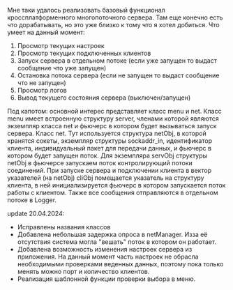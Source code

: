 Мне таки удалось реализовать базовый функционал кроссплатформенного многопоточного сервера. Там еще конечно есть что дорабатывать, но это уже близко к тому что я хотел добиться.
Что умеет на данный момент:

1) Просмотр текущих настроек
2) Просмотр текущих подключенных клиентов
3) Запуск сервера в отдельном потоке (если уже запущен то выдаст сообщение что уже запущен)
4) Остановка потока сервера (если не запущен то выдаст сообщение что не запущен)
5) Просмотр логов
6) Вывод текущего состояния сервера (выключен/запущен)

Под капотом:
основной интерес представляет класс menu и  net.
Класс menu имеет встроенную структуру server, членами которой являются экземпляр класса net и фьючерс в котором будет вызываться запуск сервера.
Класс net. Тут используется структура netObj, в которой хранятся сокеты, экземпляр структуры sockaddr_in, идентификатор клиента, индивидуальный пакет для передачи данных, и фьючерс в котором будет запущен поток. Для экземпляра servObj структуры netObj в фьючерсе запускаем поток контролирующий потоки соединений. При запуске сервера и подключении клиента в вектор указателей (на netObj)  cliObj помещается указатель на структуру клиента, в ней инициализируется фьючерс в котором запускается поток работы с клиентом. Также все сообщения отправляются в отдельном потоке в Logger.

update 20.04.2024:
  - Исправлены названия классов
  - Добавлена небольшая задержка опроса в netManager. Изза её отсутствия система могла "вешать" поток в котором он работает.
  - Добавлена возможность изменения настроек сервера из приложения. На данный момент часть настроек не обрасла необходимыми проверками веденных данных, поэтому пока только менять можно порт и количество клиентов.
  - Реализация шаблонной функции проверки выбора в меню.
